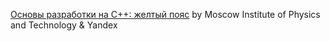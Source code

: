 [Основы разработки на C++: желтый пояс](https://www.coursera.org/learn/c-plus-plus-yellow)
by Moscow Institute of Physics and Technology & Yandex